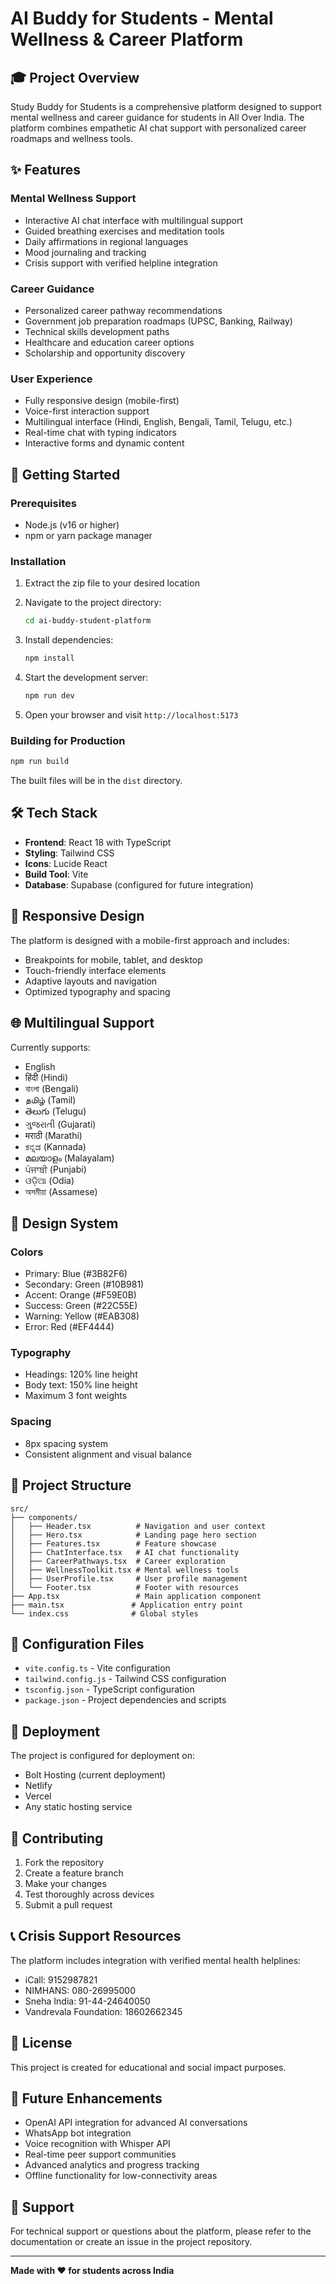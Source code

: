 # AI Buddy for Students - Mental Wellness & Career Platform

## 🎓 Project Overview
Study Buddy for Students is a comprehensive platform designed to support mental wellness and career guidance for students in All Over India. The platform combines empathetic AI chat support with personalized career roadmaps and wellness tools.

## ✨ Features

### Mental Wellness Support
- Interactive AI chat interface with multilingual support
- Guided breathing exercises and meditation tools
- Daily affirmations in regional languages
- Mood journaling and tracking
- Crisis support with verified helpline integration

### Career Guidance
- Personalized career pathway recommendations
- Government job preparation roadmaps (UPSC, Banking, Railway)
- Technical skills development paths
- Healthcare and education career options
- Scholarship and opportunity discovery

### User Experience
- Fully responsive design (mobile-first)
- Voice-first interaction support
- Multilingual interface (Hindi, English, Bengali, Tamil, Telugu, etc.)
- Real-time chat with typing indicators
- Interactive forms and dynamic content

## 🚀 Getting Started

### Prerequisites
- Node.js (v16 or higher)
- npm or yarn package manager

### Installation

1. Extract the zip file to your desired location
2. Navigate to the project directory:
   ```bash
   cd ai-buddy-student-platform
   ```

3. Install dependencies:
   ```bash
   npm install
   ```

4. Start the development server:
   ```bash
   npm run dev
   ```

5. Open your browser and visit `http://localhost:5173`

### Building for Production

```bash
npm run build
```

The built files will be in the `dist` directory.

## 🛠 Tech Stack

- **Frontend**: React 18 with TypeScript
- **Styling**: Tailwind CSS
- **Icons**: Lucide React
- **Build Tool**: Vite
- **Database**: Supabase (configured for future integration)

## 📱 Responsive Design

The platform is designed with a mobile-first approach and includes:
- Breakpoints for mobile, tablet, and desktop
- Touch-friendly interface elements
- Adaptive layouts and navigation
- Optimized typography and spacing

## 🌐 Multilingual Support

Currently supports:
- English
- हिंदी (Hindi)
- বাংলা (Bengali)
- தமிழ் (Tamil)
- తెలుగు (Telugu)
- ગુજરાતી (Gujarati)
- मराठी (Marathi)
- ಕನ್ನಡ (Kannada)
- മലയാളം (Malayalam)
- ਪੰਜਾਬੀ (Punjabi)
- ଓଡ଼ିଆ (Odia)
- অসমীয়া (Assamese)

## 🎨 Design System

### Colors
- Primary: Blue (#3B82F6)
- Secondary: Green (#10B981)
- Accent: Orange (#F59E0B)
- Success: Green (#22C55E)
- Warning: Yellow (#EAB308)
- Error: Red (#EF4444)

### Typography
- Headings: 120% line height
- Body text: 150% line height
- Maximum 3 font weights

### Spacing
- 8px spacing system
- Consistent alignment and visual balance

## 📂 Project Structure

```
src/
├── components/
│   ├── Header.tsx          # Navigation and user context
│   ├── Hero.tsx            # Landing page hero section
│   ├── Features.tsx        # Feature showcase
│   ├── ChatInterface.tsx   # AI chat functionality
│   ├── CareerPathways.tsx  # Career exploration
│   ├── WellnessToolkit.tsx # Mental wellness tools
│   ├── UserProfile.tsx     # User profile management
│   └── Footer.tsx          # Footer with resources
├── App.tsx                 # Main application component
├── main.tsx               # Application entry point
└── index.css              # Global styles
```

## 🔧 Configuration Files

- `vite.config.ts` - Vite configuration
- `tailwind.config.js` - Tailwind CSS configuration
- `tsconfig.json` - TypeScript configuration
- `package.json` - Project dependencies and scripts

## 🚀 Deployment

The project is configured for deployment on:
- Bolt Hosting (current deployment)
- Netlify
- Vercel
- Any static hosting service

## 🤝 Contributing

1. Fork the repository
2. Create a feature branch
3. Make your changes
4. Test thoroughly across devices
5. Submit a pull request

## 📞 Crisis Support Resources

The platform includes integration with verified mental health helplines:
- iCall: 9152987821
- NIMHANS: 080-26995000
- Sneha India: 91-44-24640050
- Vandrevala Foundation: 18602662345

## 📄 License

This project is created for educational and social impact purposes.

## 🌟 Future Enhancements

- OpenAI API integration for advanced AI conversations
- WhatsApp bot integration
- Voice recognition with Whisper API
- Real-time peer support communities
- Advanced analytics and progress tracking
- Offline functionality for low-connectivity areas

## 📧 Support

For technical support or questions about the platform, please refer to the documentation or create an issue in the project repository.

---

**Made with ❤️ for students across India**